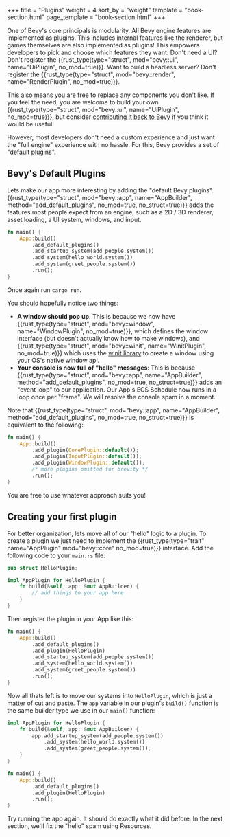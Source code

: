 +++
title = "Plugins"
weight = 4
sort_by = "weight"
template = "book-section.html"
page_template = "book-section.html"
+++

One of Bevy's core principals is modularity. All Bevy engine features are implemented as plugins. This includes internal features like the renderer, but games themselves are also implemented as plugins! This empowers developers to pick and choose which features they want. Don't need a UI? Don't register the {{rust_type(type="struct", mod="bevy::ui", name="UiPlugin", no_mod=true)}}. Want to build a headless server? Don't register the {{rust_type(type="struct", mod="bevy::render", name="RenderPlugin", no_mod=true)}}.

This also means you are free to replace any components you don't like. If you feel the need, you are welcome to build your own {{rust_type(type="struct", mod="bevy::ui", name="UiPlugin", no_mod=true)}}, but consider [contributing it back to Bevy](/learn/book/contributing) if you think it would be useful!

However, most developers don't need a custom experience and just want the "full engine" experience with no hassle. For this, Bevy provides a set of "default plugins".  

## Bevy's Default Plugins

Lets make our app more interesting by adding the "default Bevy plugins". 
{{rust_type(type="struct", mod="bevy::app", name="AppBuilder", method="add_default_plugins", no_mod=true, no_struct=true)}} adds the features most people expect from an engine, such as a 2D / 3D renderer, asset loading, a UI system, windows, and input. 

```rs
fn main() {
    App::build()
        .add_default_plugins()
        .add_startup_system(add_people.system())
        .add_system(hello_world.system())
        .add_system(greet_people.system())
        .run();
}
```

Once again run `cargo run`.

You should hopefully notice two things:
* **A window should pop up**. This is because we now have {{rust_type(type="struct", mod="bevy::window", name="WindowPlugin", no_mod=true)}}, which defines the window interface (but doesn't actually know how to make windows), and {{rust_type(type="struct", mod="bevy::winit", name="WinitPlugin", no_mod=true)}} which uses the <a href="https://github.com/rust-windowing/winit" target="_blank">winit library</a> to create a window using your OS's native window api.
* **Your console is now full of "hello" messages**: This is because {{rust_type(type="struct", mod="bevy::app", name="AppBuilder", method="add_default_plugins", no_mod=true, no_struct=true)}} adds an "event loop" to our application. Our App's ECS Schedule now runs in a loop once per "frame". We will resolve the console spam in a moment.

Note that {{rust_type(type="struct", mod="bevy::app", name="AppBuilder", method="add_default_plugins", no_mod=true, no_struct=true)}} is equivalent to the following:
```rs
fn main() {
    App::build()
        .add_plugin(CorePlugin::default());
        .add_plugin(InputPlugin::default());
        .add_plugin(WindowPlugin::default());
        /* more plugins omitted for brevity */
        .run();
}
```

You are free to use whatever approach suits you!

## Creating your first plugin

For better organization, lets move all of our "hello" logic to a plugin. To create a plugin we just need to implement the {{rust_type(type="trait" name="AppPlugin" mod="bevy::core" no_mod=true)}} interface. Add the following code to your `main.rs` file:

```rs
pub struct HelloPlugin;

impl AppPlugin for HelloPlugin {
    fn build(&self, app: &mut AppBuilder) {
        // add things to your app here
    }
}
```

Then register the plugin in your App like this:
```rs
fn main() {
    App::build()
        .add_default_plugins()
        .add_plugin(HelloPlugin)
        .add_startup_system(add_people.system())
        .add_system(hello_world.system())
        .add_system(greet_people.system())
        .run();
}
```

Now all thats left is to move our systems into `HelloPlugin`, which is just a matter of cut and paste. The `app` variable in our plugin's `build()` function is the same builder type we use in our `main()` function:

```rs
impl AppPlugin for HelloPlugin {
    fn build(&self, app: &mut AppBuilder) {
        app.add_startup_system(add_people.system())
            .add_system(hello_world.system())
            .add_system(greet_people.system());
    }
}

fn main() {
    App::build()
        .add_default_plugins()
        .add_plugin(HelloPlugin)
        .run();
}
```

Try running the app again. It should do exactly what it did before. In the next section, we'll fix the "hello" spam using Resources. 